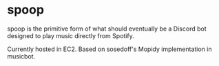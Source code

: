 # spoop
spoop is the primitive form of what should eventually be a Discord bot designed to play music directly from Spotify.

Currently hosted in EC2.
Based on sosedoff's Mopidy implementation in musicbot.
